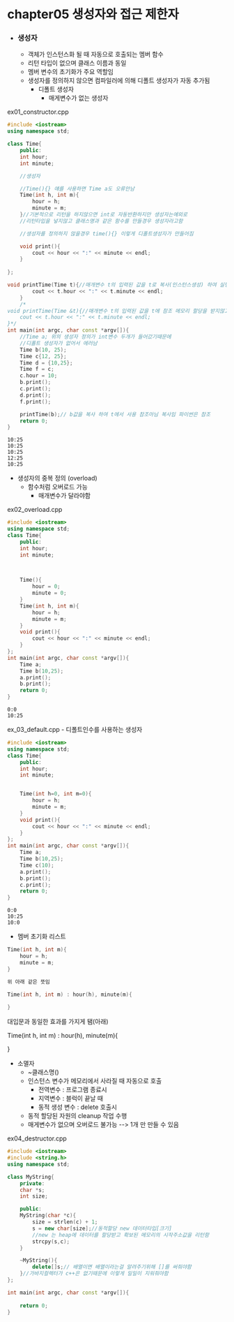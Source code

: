 # chapter05 생성자와 접근 제한자

 - ### 생성자

   	- 객체가 인스턴스화 될 때 자동으로 호출되는 멤버 함수
   	- 리턴 타입이 없으며 클래스 이름과 동일
   	- 멤버 변수의 초기화가 주요 역할임
    - 생성자를 정의하지 않으면 컴파일러에 의해 디폴트 생성자가 자동 추가됨
       - 디폴트 생성자
         	- 매게변수가 없는 생성자

ex01_constructor.cpp

```c++
#include <iostream>
using namespace std;

class Time{
    public:
    int hour;
    int minute;

    //생성자

    //Time(){} 얘를 사용하면 Time a도 오류안남
    Time(int h, int m){
        hour = h;
        minute = m;
    }//기본적으로 리턴을 하지않으면 int로 자동반환하지만 생성자는예외로
    //리턴타입을 넣지않고 클래스명과 같은 함수를 만들경우 생성자라고함

    //생성자를 정의하지 않을경우 time(){} 이렇게 디폴트생성자가 만들어짐

    void print(){
        cout << hour << ":" << minute << endl;
    }
    
};

void printTime(Time t){//매개변수 t의 입력된 값을 t로 복사(인스턴스생성) 하여 실행함
        cout << t.hour << ":" << t.minute << endl;
    }
    /*
void printTime(Time &t){//매개변수 t의 입력된 값을 t에 참조 메모리 할당을 받지않고 원본을 가지고 접근함
    cout << t.hour << ":" << t.minute << endl;
}*/
int main(int argc, char const *argv[]){
    //Time a; 위의 생성자 정의가 int변수 두개가 들어갔기때문에
    //디폴트 생성자가 없어서 에러남
    Time b(10, 25);
    Time c{12, 25};
    Time d = {10,25};
    Time f = c;
    c.hour = 10;
    b.print();
    c.print();
    d.print();
    f.print();

    printTime(b);// b값을 복사 하여 t에서 사용 참조아님 복사임 파이썬은 참조
    return 0;
}
```

```결과
10:25
10:25
10:25
12:25
10:25
```

- 생성자의 중복 정의 (overload)
  - 함수처럼 오버로드 가능
    - 매개변수가 달라야함

ex02_overload.cpp

```c++
#include <iostream>
using namespace std;
class Time{
    public:
    int hour;
    int minute;

  

    Time(){
        hour = 0;
        minute = 0;
    }
    Time(int h, int m){
        hour = h;
        minute = m;
    }
    void print(){
        cout << hour << ":" << minute << endl;
    }
};
int main(int argc, char const *argv[]){
    Time a;
    Time b(10,25);
    a.print();
    b.print();
    return 0;
}
```

```결과
0:0
10:25
```

ex_03_default.cpp - 디폴트인수를 사용하는 생성자

```c++
#include <iostream>
using namespace std;
class Time{
    public:
    int hour;
    int minute;


    Time(int h=0, int m=0){
        hour = h;
        minute = m;
    }
    void print(){
        cout << hour << ":" << minute << endl;
    }
};
int main(int argc, char const *argv[]){
    Time a;
    Time b(10,25);
    Time c(10);
    a.print();
    b.print();
    c.print();
    return 0;
}
```

```결과
0:0
10:25
10:0
```



- 멤버 초기화 리스트

```c++
Time(int h, int m){
    hour = h;
    minute = m;
}

위 아래 같은 뜻임

Time(int h, int m) : hour(h), minute(m){
    
}
```

대입문과 동일한 효과를 가지게 됌(아래) 

Time(int h, int m) : hour(h), minute(m){
    
}

- 소멸자
  - ~클래스명()
  - 인스턴스 변수가 메모리에서 사라질 때 자동으로 호출
    - 전역변수 : 프로그램 종료시
    - 지역변수 : 블럭이 끝날 때
    - 동적 생성 변수 : delete 호출시
  - 동적 할당된 자원의 cleanup 작업 수행
  - 매게변수가 없으며 오버로드 불가능 --> 1개 만 만들 수 있음

ex04_destructor.cpp

```c++
#include <iostream>
#include <string.h>
using namespace std;

class MyString{
    private:
    char *s;
    int size;

    public:
    MyString(char *c){
        size = strlen(c) + 1;
        s = new char[size];//동적할당 new 데이터타입[크기] 
        //new 는 heap에 데이터를 할당받고 확보된 메모리의 시작주소값을 리턴함
        strcpy(s,c);
    }

    ~MyString(){
        delete[]s;// 배열이면 배열이라는걸 알려주기위해 []를 써줘야함
    }//가바지컬렉터가 c++은 없기때문에 이렇게 일일이 지워줘야함
};

int main(int argc, char const *argv[]){
    
    return 0;
}
```


